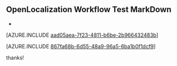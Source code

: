 ## OpenLocalization Workflow Test MarkDown
* 

[AZURE.INCLUDE [aad05aea-7f23-4811-b6be-2b966432483b](calleeMd1.md)]



[AZURE.INCLUDE [867fa68b-6d55-48a9-96a5-6ba1b0f1dcf9](calleeMd2.md)]

 
thanks!